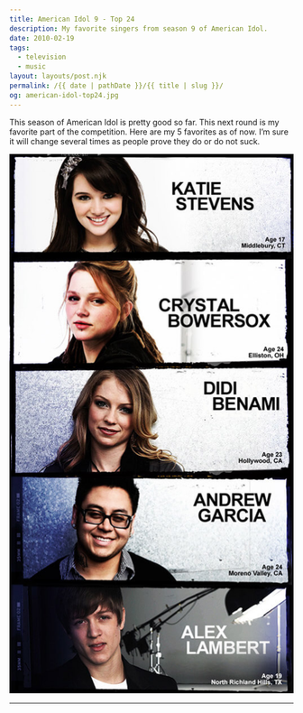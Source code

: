 ```yaml
---
title: American Idol 9 - Top 24
description: My favorite singers from season 9 of American Idol.
date: 2010-02-19
tags: 
  - television
  - music
layout: layouts/post.njk
permalink: /{{ date | pathDate }}/{{ title | slug }}/
og: american-idol-top24.jpg
---
```


This season of American Idol is pretty good so far. This next round is my favorite part of the competition. Here are my 5 favorites as of now. I’m sure it will change several times as people prove they do or do not suck.

![Katie Stevens, Crystal Bowersox, Didi Benami, Andrew Garcia, Alex Lambert](/img/american-idol-top24.jpg)

---
